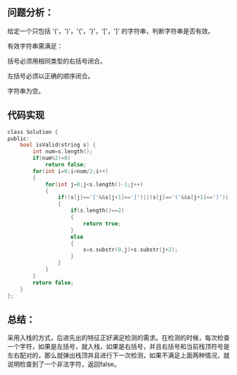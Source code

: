 ## 问题分析： 
给定一个只包括 '('，')'，'{'，'}'，'['，']' 的字符串，判断字符串是否有效。

有效字符串需满足：

括号必须用相同类型的右括号闭合。

左括号必须以正确的顺序闭合。

字符串为空。


## 代码实现
```c
class Solution {
public:
    bool isValid(string s) {
        int num=s.length();
        if(num%2!=0)
            return false;
        for(int i=0;i<num/2;i++)
        {
            for(int j=0;j<s.length()-1;j++)
            {
                if((s[j]=='['&&s[j+1]==']')||(s[j]=='('&&s[j+1]==')')||(s[j]=='{'&&s[j+1]=='}'))
                {
                    if(s.length()==2)
                    {
                        return true;
                    }
                    else
                    {
                        s=s.substr(0,j)+s.substr(j+2);
                    }                    
                }
            }
        }
        return false;
    }
};
```
## 总结：
采用入栈的方式，后进先出的特征正好满足检测的需求。在检测的时候，每次检查一个字符，如果是左括号，就入栈，如果是右括号，并且右括号和当前栈顶符号是左右配对的，那么就弹出栈顶并且进行下一次检测，如果不满足上面两种情况，就说明检查到了一个非法字符，返回false。
